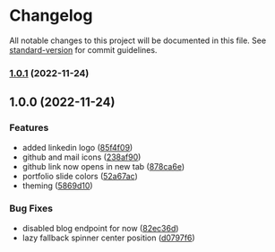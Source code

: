 # Changelog

All notable changes to this project will be documented in this file. See [standard-version](https://github.com/conventional-changelog/standard-version) for commit guidelines.

### [1.0.1](https://ssh.dev.azure.com///compare/v1.0.0...v1.0.1) (2022-11-24)

## 1.0.0 (2022-11-24)


### Features

* added linkedin logo ([85f4f09](https://ssh.dev.azure.com///commit/85f4f09d6a46e5d3aa7fbd6ecc63038af7941d09))
* github and mail icons ([238af90](https://ssh.dev.azure.com///commit/238af90bb373b5f5440ecb4d6904f7f0eabe1540))
* github link now opens in new tab ([878ca6e](https://ssh.dev.azure.com///commit/878ca6e059fbc85da0cf0e4aa882afb33f71357a))
* portfolio slide colors ([52a67ac](https://ssh.dev.azure.com///commit/52a67ac97aedb721938f12db4cda61d21943e77a))
* theming ([5869d10](https://ssh.dev.azure.com///commit/5869d104cfc6e1c4a098b5a4026756a771e961f1))


### Bug Fixes

* disabled blog endpoint for now ([82ec36d](https://ssh.dev.azure.com///commit/82ec36d6e88f044d6eb8384d4c7567f83972aa16))
* lazy fallback spinner center position ([d0797f6](https://ssh.dev.azure.com///commit/d0797f6d151c5249cc8abe8e555ad14fbaa6f341))
